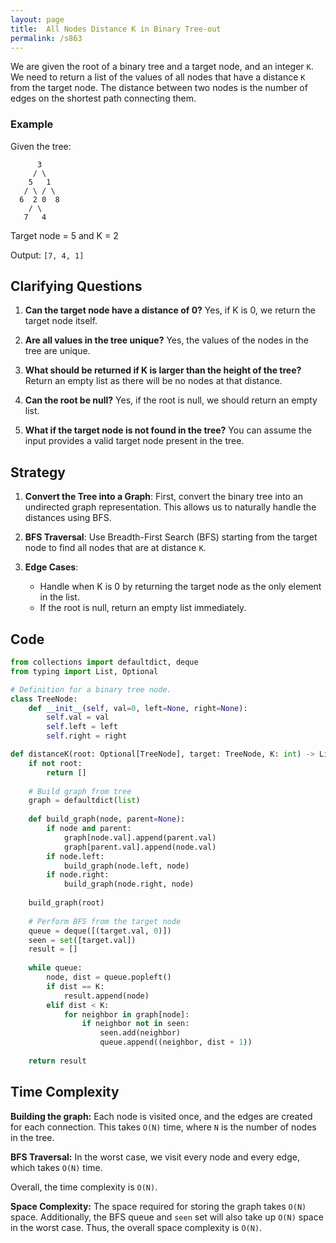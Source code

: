 ```yaml
---
layout: page
title:  All Nodes Distance K in Binary Tree-out
permalink: /s863
---
```


We are given the root of a binary tree and a target node, and an integer `K`. We need to return a list of the values of all nodes that have a distance `K` from the target node. The distance between two nodes is the number of edges on the shortest path connecting them.

### Example
Given the tree:
```
      3
     / \
    5   1
   / \ / \
  6  2 0  8
    / \
   7   4
```
Target node = 5 and K = 2

Output: `[7, 4, 1]`

## Clarifying Questions

1. **Can the target node have a distance of 0?**
   Yes, if K is 0, we return the target node itself.

2. **Are all values in the tree unique?**
   Yes, the values of the nodes in the tree are unique.

3. **What should be returned if K is larger than the height of the tree?**
   Return an empty list as there will be no nodes at that distance.

4. **Can the root be null?**
   Yes, if the root is null, we should return an empty list.

5. **What if the target node is not found in the tree?**
   You can assume the input provides a valid target node present in the tree.

## Strategy

1. **Convert the Tree into a Graph**:
   First, convert the binary tree into an undirected graph representation. This allows us to naturally handle the distances using BFS.

2. **BFS Traversal**:
   Use Breadth-First Search (BFS) starting from the target node to find all nodes that are at distance `K`.

3. **Edge Cases**:
   - Handle when K is 0 by returning the target node as the only element in the list.
   - If the root is null, return an empty list immediately.

## Code
```python
from collections import defaultdict, deque
from typing import List, Optional

# Definition for a binary tree node.
class TreeNode:
    def __init__(self, val=0, left=None, right=None):
        self.val = val
        self.left = left
        self.right = right

def distanceK(root: Optional[TreeNode], target: TreeNode, K: int) -> List[int]:
    if not root:
        return []
    
    # Build graph from tree
    graph = defaultdict(list)
    
    def build_graph(node, parent=None):
        if node and parent:
            graph[node.val].append(parent.val)
            graph[parent.val].append(node.val)
        if node.left:
            build_graph(node.left, node)
        if node.right:
            build_graph(node.right, node)
    
    build_graph(root)
    
    # Perform BFS from the target node
    queue = deque([(target.val, 0)])
    seen = set([target.val])
    result = []
    
    while queue:
        node, dist = queue.popleft()
        if dist == K:
            result.append(node)
        elif dist < K:
            for neighbor in graph[node]:
                if neighbor not in seen:
                    seen.add(neighbor)
                    queue.append((neighbor, dist + 1))
    
    return result
```

## Time Complexity

**Building the graph:** Each node is visited once, and the edges are created for each connection. This takes `O(N)` time, where `N` is the number of nodes in the tree.

**BFS Traversal:** In the worst case, we visit every node and every edge, which takes `O(N)` time.

Overall, the time complexity is `O(N)`.

**Space Complexity:** The space required for storing the graph takes `O(N)` space. Additionally, the BFS queue and `seen` set will also take up `O(N)` space in the worst case. Thus, the overall space complexity is `O(N)`.